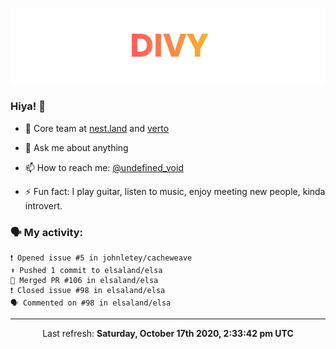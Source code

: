 
![](https://github.com/divy-work/divy-work/raw/master/assets/divy.png)

### Hiya! 👋

- 🔭 Core team at [nest.land](https://github.com/nestdotland/nest.land) and [verto](https://github.com/useverto/verto)

- 💬 Ask me about anything

- 📫 How to reach me: [@undefined_void](https://instagram.com/divy.exe)

- ⚡ Fun fact: I play guitar, listen to music, enjoy meeting new people, kinda introvert.

### 🗣 My activity:

```
❗️ Opened issue #5 in johnletey/cacheweave
⬆️ Pushed 1 commit to elsaland/elsa
🎉 Merged PR #106 in elsaland/elsa
❗️ Closed issue #98 in elsaland/elsa
🗣 Commented on #98 in elsaland/elsa
```

------------
<p align="center">Last refresh: <b>Saturday, October 17th 2020, 2:33:42 pm UTC</b></p>
